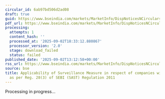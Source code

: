 ```yaml
---
circular_id: 6ab97bd506d2ad08
draft: true
guid: https://www.bseindia.com/markets/MarketInfo/DispNoticesNCirculars.aspx?Noticeid={1BBE812E-F3C8-4872-ADFE-44AC312C14A7}&noticeno=20250902-48&dt=09/02/2025&icount=48&totcount=59&flag=0
pdf_url: https://www.bseindia.com/markets/MarketInfo/DispNoticesNCirculars.aspx?Noticeid={1BBE812E-F3C8-4872-ADFE-44AC312C14A7}&noticeno=20250902-48&dt=09/02/2025&icount=48&totcount=59&flag=0
processing:
  attempts: 1
  content_hash: ''
  processed_at: '2025-09-02T18:33:12.880867'
  processor_version: '2.0'
  stage: download_failed
  status: failed
published_date: '2025-09-02T13:12:58+00:00'
rss_url: https://www.bseindia.com/markets/MarketInfo/DispNoticesNCirculars.aspx?Noticeid={1BBE812E-F3C8-4872-ADFE-44AC312C14A7}&noticeno=20250902-48&dt=09/02/2025&icount=48&totcount=59&flag=0
source: bse
title: Applicability of Surveillance Measure in respect of companies with high ‘Encumbrance’
  as per Reg. 28(3) of SEBI (SAST) Regulation 2011
---
```


Processing in progress...